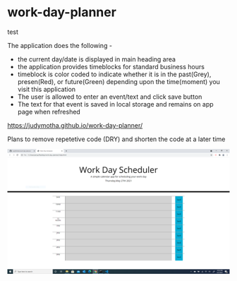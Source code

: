 # work-day-planner
test

The application does the following -

* the current day/date is displayed in main heading area
* the application provides timeblocks for standard business hours
* timeblock is color coded to indicate whether it is in the past(Grey), presen(Red), or future(Green) depending upon the time(moment) you visit this application
* The user is allowed to enter an event/text and click save button
* The text for that event is saved in local storage and remains on app page when refreshed

https://judymotha.github.io/work-day-planner/

Plans to remove repetetive code (DRY)  and shorten the code at a later time

<img src="./Planner.PNG">
